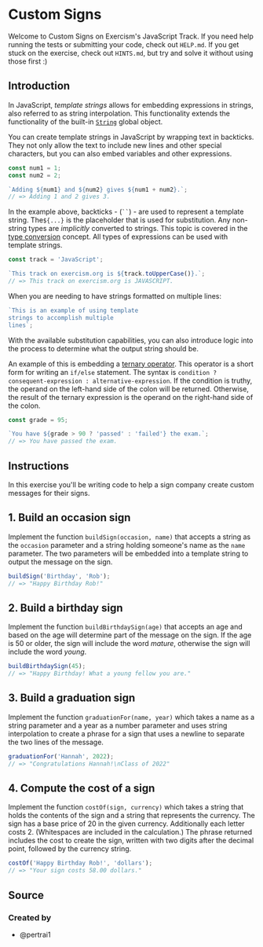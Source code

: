 # Custom Signs

Welcome to Custom Signs on Exercism's JavaScript Track.
If you need help running the tests or submitting your code, check out `HELP.md`.
If you get stuck on the exercise, check out `HINTS.md`, but try and solve it without using those first :)

## Introduction

In JavaScript, _template strings_ allows for embedding expressions in strings, also referred to as string interpolation.
This functionality extends the functionality of the built-in [`String`][string-reference] global object.

You can create template strings in JavaScript by wrapping text in backticks.
They not only allow the text to include new lines and other special characters, but you can also embed variables and other expressions.

```javascript
const num1 = 1;
const num2 = 2;

`Adding ${num1} and ${num2} gives ${num1 + num2}.`;
// => Adding 1 and 2 gives 3.
```

In the example above, backticks - (<code>\`\`</code>) - are used to represent a template string. The`${...}` is the placeholder that is used for substitution.
Any non-string types are _implicitly_ converted to strings.
This topic is covered in the [type conversion][type-conversion-concept] concept.
All types of expressions can be used with template strings.

```javascript
const track = 'JavaScript';

`This track on exercism.org is ${track.toUpperCase()}.`;
// => This track on exercism.org is JAVASCRIPT.
```

When you are needing to have strings formatted on multiple lines:

```javascript
`This is an example of using template
strings to accomplish multiple
lines`;
```

With the available substitution capabilities, you can also introduce logic into the process to determine what the output string should be.

An example of this is embedding a [ternary operator][ternary-operator].
This operator is a short form for writing an `if/else` statement.
The syntax is `condition ? consequent-expression : alternative-expression`.
If the condition is truthy, the operand on the left-hand side of the colon will be returned.
Otherwise, the result of the ternary expression is the operand on the right-hand side of the colon.

```javascript
const grade = 95;

`You have ${grade > 90 ? 'passed' : 'failed'} the exam.`;
// => You have passed the exam.
```

[string-reference]: https://developer.mozilla.org/en-US/docs/Web/JavaScript/Reference/Global_Objects/String
[type-conversion-concept]: /tracks/javascript/concepts/type-conversion
[ternary-operator]: https://developer.mozilla.org/en-US/docs/Web/JavaScript/Reference/Operators/Conditional_Operator

## Instructions

In this exercise you'll be writing code to help a sign company create custom messages for their signs.

## 1. Build an occasion sign

Implement the function `buildSign(occasion, name)` that accepts a string as the `occasion` parameter and a string holding someone's name as the `name` parameter. The two parameters will be embedded into a template string to output the message on the sign.

```javascript
buildSign('Birthday', 'Rob');
// => "Happy Birthday Rob!"
```

## 2. Build a birthday sign

Implement the function `buildBirthdaySign(age)` that accepts an age and based on the age will determine part of the message on the sign. If the age is 50 or older, the sign will include the word _mature_, otherwise the sign will include the word _young_.

```javascript
buildBirthdaySign(45);
// => "Happy Birthday! What a young fellow you are."
```

## 3. Build a graduation sign

Implement the function `graduationFor(name, year)` which takes a name as a string parameter and a year as a number parameter and uses string interpolation to create a phrase for a sign that uses a newline to separate the two lines of the message.

```javascript
graduationFor('Hannah', 2022);
// => "Congratulations Hannah!\nClass of 2022"
```

## 4. Compute the cost of a sign

Implement the function `costOf(sign, currency)` which takes a string that holds the contents of the sign and a string that represents the currency.
The sign has a base price of 20 in the given currency. Additionally each letter costs 2. (Whitespaces are included in the calculation.)
The phrase returned includes the cost to create the sign, written with two digits after the decimal point, followed by the currency string.

```javascript
costOf('Happy Birthday Rob!', 'dollars');
// => "Your sign costs 58.00 dollars."
```

## Source

### Created by

- @pertrai1